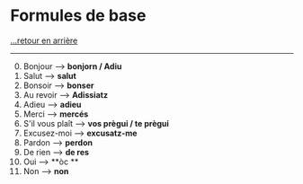 # Formules de base

[...retour en arrière](../menu_fiches.md)

--- 

0. Bonjour --> **bonjorn / Adiu**
1. Salut --> **salut**
2. Bonsoir --> **bonser**
3. Au revoir --> **Adissiatz**
4. Adieu --> **adieu**
5. Merci --> **mercés**
6. S'il vous plaît --> **vos prègui / te prègui**
7. Excusez-moi --> **excusatz-me**
8. Pardon --> **perdon**
9. De rien --> **de res**
10. Oui --> **òc **
11. Non --> **non**